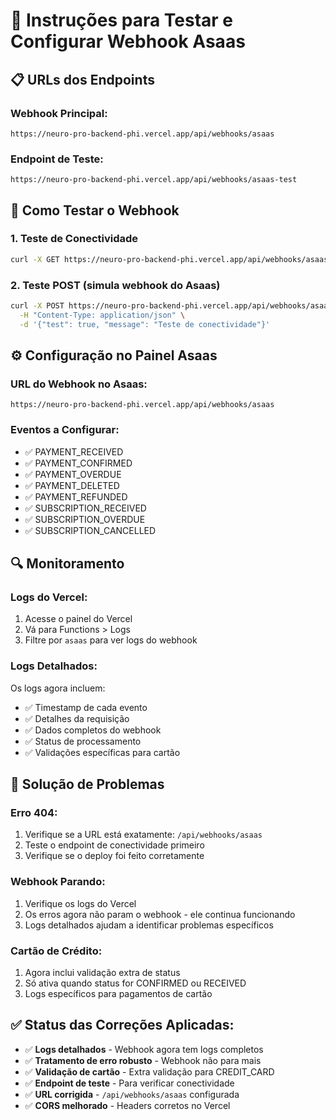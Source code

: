 # 🔧 Instruções para Testar e Configurar Webhook Asaas

## 📋 URLs dos Endpoints

### Webhook Principal:
```
https://neuro-pro-backend-phi.vercel.app/api/webhooks/asaas
```

### Endpoint de Teste:
```
https://neuro-pro-backend-phi.vercel.app/api/webhooks/asaas-test
```

## 🧪 Como Testar o Webhook

### 1. Teste de Conectividade
```bash
curl -X GET https://neuro-pro-backend-phi.vercel.app/api/webhooks/asaas-test
```

### 2. Teste POST (simula webhook do Asaas)
```bash
curl -X POST https://neuro-pro-backend-phi.vercel.app/api/webhooks/asaas-test \
  -H "Content-Type: application/json" \
  -d '{"test": true, "message": "Teste de conectividade"}'
```

## ⚙️ Configuração no Painel Asaas

### URL do Webhook no Asaas:
```
https://neuro-pro-backend-phi.vercel.app/api/webhooks/asaas
```

### Eventos a Configurar:
- ✅ PAYMENT_RECEIVED
- ✅ PAYMENT_CONFIRMED
- ✅ PAYMENT_OVERDUE
- ✅ PAYMENT_DELETED
- ✅ PAYMENT_REFUNDED
- ✅ SUBSCRIPTION_RECEIVED
- ✅ SUBSCRIPTION_OVERDUE
- ✅ SUBSCRIPTION_CANCELLED

## 🔍 Monitoramento

### Logs do Vercel:
1. Acesse o painel do Vercel
2. Vá para Functions > Logs
3. Filtre por `asaas` para ver logs do webhook

### Logs Detalhados:
Os logs agora incluem:
- ✅ Timestamp de cada evento
- ✅ Detalhes da requisição
- ✅ Dados completos do webhook
- ✅ Status de processamento
- ✅ Validações específicas para cartão

## 🚨 Solução de Problemas

### Erro 404:
1. Verifique se a URL está exatamente: `/api/webhooks/asaas`
2. Teste o endpoint de conectividade primeiro
3. Verifique se o deploy foi feito corretamente

### Webhook Parando:
1. Verifique os logs do Vercel
2. Os erros agora não param o webhook - ele continua funcionando
3. Logs detalhados ajudam a identificar problemas específicos

### Cartão de Crédito:
1. Agora inclui validação extra de status
2. Só ativa quando status for CONFIRMED ou RECEIVED
3. Logs específicos para pagamentos de cartão

## ✅ Status das Correções Aplicadas:

- ✅ **Logs detalhados** - Webhook agora tem logs completos
- ✅ **Tratamento de erro robusto** - Webhook não para mais
- ✅ **Validação de cartão** - Extra validação para CREDIT_CARD
- ✅ **Endpoint de teste** - Para verificar conectividade
- ✅ **URL corrigida** - `/api/webhooks/asaas` configurada
- ✅ **CORS melhorado** - Headers corretos no Vercel